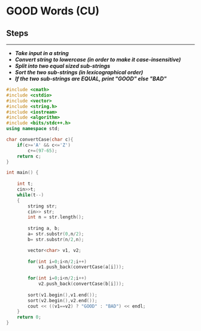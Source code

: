 # GOOD Words (CU)

## Steps

<hr>

- ***Take input in a string***
- ***Convert string to lowercase (in order to make it case-insensitive)***
- ***Split into two equal sized sub-strings***
- ***Sort the two sub-strings (in lexicographical order)***
- ***If the two sub-strings are EQUAL, print "GOOD" else "BAD"***

```cpp
#include <cmath>
#include <cstdio>
#include <vector>
#include <string.h>
#include <iostream>
#include <algorithm>
#include <bits/stdc++.h>
using namespace std;

char convertCase(char c){
    if(c>='A' && c<='Z')
        c+=(97-65);
    return c;
}

int main() {
  
    int t;
    cin>>t;
    while(t--)
    {
        string str;
        cin>> str;
        int n = str.length();
        
        string a, b;
        a= str.substr(0,n/2);
        b= str.substr(n/2,n);

        vector<char> v1, v2;
        
        for(int i=0;i<n/2;i++)
            v1.push_back(convertCase(a[i]));
        
        for(int i=0;i<n/2;i++)
            v2.push_back(convertCase(b[i]));
        
        sort(v1.begin(),v1.end());
        sort(v2.begin(),v2.end());
        cout << ((v1==v2) ? "GOOD" : "BAD") << endl;
    }
    return 0;
}
```
